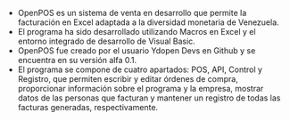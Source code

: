 - OpenPOS es un sistema de venta en desarrollo que permite la facturación en Excel adaptada a la diversidad monetaria de Venezuela.
- El programa ha sido desarrollado utilizando Macros en Excel y el entorno integrado de desarrollo de Visual Basic.
- OpenPOS fue creado por el usuario Ydopen Devs en Github y se encuentra en su versión alfa 0.1.
- El programa se compone de cuatro apartados: POS, API, Control y Registro, que permiten escribir y editar órdenes de compra, proporcionar información sobre el programa y la empresa, mostrar datos de las personas que facturan y mantener un registro de todas las facturas generadas, respectivamente.

<!---
ydopendevs/ydopendevs is a ✨ special ✨ repository because its `README.md` (this file) appears on your GitHub profile.
You can click the Preview link to take a look at your changes.
--->
